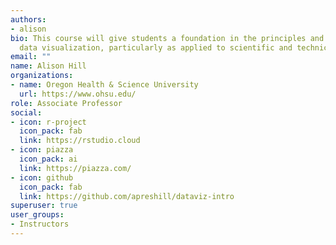 ```yaml
---
authors:
- alison
bio: This course will give students a foundation in the principles and practice of
  data visualization, particularly as applied to scientific and technical data.
email: ""
name: Alison Hill
organizations:
- name: Oregon Health & Science University
  url: https://www.ohsu.edu/
role: Associate Professor
social:
- icon: r-project
  icon_pack: fab
  link: https://rstudio.cloud
- icon: piazza
  icon_pack: ai
  link: https://piazza.com/
- icon: github
  icon_pack: fab
  link: https://github.com/apreshill/dataviz-intro
superuser: true
user_groups:
- Instructors
---
```


